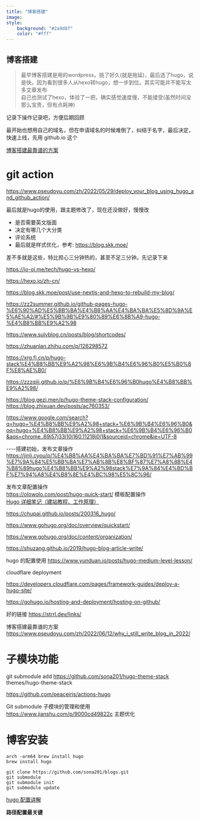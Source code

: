 ```yaml
---
title: "博客搭建"
image: 
style:
    background: "#2a9d8f"
    color: "#fff"
---
```


## 博客搭建

> 最早博客搭建是用的wordpress，挑了好久(就是拖延)，最后选了hugo，说是快。因为看到很多人从hexo转hugo，想一步到位。其实可能并不能写太多文章发布 \
> 自己也测试了hexo，体验了一把，确实感觉速度慢，不能接受(虽然时间没那么宝贵，但有点耗神)

记录下操作记录吧，方便后期回顾

最开始也想用自己的域名，但在申请域名的时候难倒了，纠结于名字，最后决定，快速上线，先用 github.io 这个

[博客搭建最靠谱的方案](https://www.pseudoyu.com/zh/2022/06/12/why_i_still_write_blog_in_2022/)

# git action
https://www.pseudoyu.com/zh/2022/05/29/deploy_your_blog_using_hugo_and_github_action/

最后就是hugo的使用，跟主题修改了，现在还没做好，慢慢改

- 是否需要英文版面
- 决定有哪几个大分类
- 评论系统
- 最后就是样式优化，参考: https://blog.skk.moe/

差不多就是这些，特比担心三分钟热的，甚至不足三分钟。先记录下来

https://io-oi.me/tech/hugo-vs-hexo/

https://hexo.io/zh-cn/

https://blog.skk.moe/post/use-nextjs-and-hexo-to-rebuild-my-blog/

https://zz2summer.github.io/github-pages-hugo-%E6%90%AD%E5%BB%BA%E4%B8%AA%E4%BA%BA%E5%8D%9A%E5%AE%A2/#%E5%9B%9B%E9%80%89%E6%8B%A9-hugo-%E4%B8%BB%E9%A2%98

https://www.sulvblog.cn/posts/blog/shortcodes/

https://zhuanlan.zhihu.com/p/126298572

https://xrg.fj.cn/p/hugo-stack%E4%B8%BB%E9%A2%98%E6%9B%B4%E6%96%B0%E5%B0%8F%E8%AE%B0/

https://zzzqiii.github.io/p/%E6%9B%B4%E6%96%B0hugo%E4%B8%BB%E9%A2%98/

https://blog.gezi.men/p/hugo-theme-stack-configuration/
https://blog.zhixuan.dev/posts/ac760353/

https://www.google.com/search?q=hugo+%E4%B8%BB%E9%A2%98+stack+%E6%9B%B4%E6%96%B0&oq=hugo+%E4%B8%BB%E9%A2%98+stack+%E6%9B%B4%E6%96%B0&aqs=chrome..69i57j33i10i160.11218j0j1&sourceid=chrome&ie=UTF-8



----搭建初始，发布文章操作
https://jinli.cyou/p/%E4%B8%AA%E4%BA%BA%E7%BD%91%E7%AB%99%E7%9A%84%E5%BB%BA%E7%AB%8B%E8%BF%87%E7%A8%8B%E4%B8%89hugo%E4%B8%BB%E9%A2%98stack%E7%9A%84%E4%BD%BF%E7%94%A8%E4%B8%8E%E4%BC%98%E5%8C%96/

发布文章配置操作 \
https://olowolo.com/post/hugo-quick-start/
模板配置操作 \
[Hugo 详细笔记（建站教程、工作原理）](https://yuanyi-au.github.io/posts/hugo/)

https://chupai.github.io/posts/200316_hugo/

https://www.gohugo.org/doc/overview/quickstart/

https://www.gohugo.org/doc/content/organization/

https://shuzang.github.io/2019/hugo-blog-article-write/

hugo 的配置使用
https://www.yunduan.io/posts/hugo-medium-level-lesson/


cloudflare deployment

https://developers.cloudflare.com/pages/framework-guides/deploy-a-hugo-site/



https://gohugo.io/hosting-and-deployment/hosting-on-github/

好的链接
https://strrl.dev/links/

博客搭建最靠谱的方案
https://www.pseudoyu.com/zh/2022/06/12/why_i_still_write_blog_in_2022/



# 子模块功能
git submodule add https://github.com/sona201/hugo-theme-stack themes/hugo-theme-stack

https://github.com/peaceiris/actions-hugo

Git submodule 子模块的管理和使用
https://www.jianshu.com/p/9000cd49822c
主题优化


# 博客安装
```
arch -arm64 brew install hugo
brew install hugo

git clone https://github.com/sona201/blogs.git
git submodule
git submodule init
git submodule update
```

[hugo 配置讲解](https://hugocn.netlify.app/configuration.html)

**路径配置最关键**